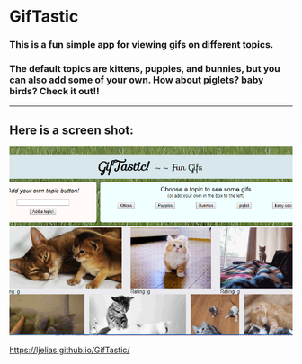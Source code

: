 # GifTastic

### This is a fun simple app for viewing gifs on different topics.

### The default topics are kittens, puppies, and bunnies, but you can also add some of your own. How about piglets? baby birds? Check it out!!

--------------------------------------------------

## Here is a screen shot:

![giftastic screenshot](giftastic.PNG)


https://ljelias.github.io/GifTastic/
